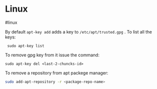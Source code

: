 # Linux
#linux


By default `apt-key add` adds a key to `/etc/apt/trusted.gpg` . To list all the keys:
```
 sudo apt-key list
```

To remove gpg key from it issue the command:

```
sudo apt-key del <last-2-chuncks-id>
```

To remove a repository from apt packege manager:

```bash
sudo add-apt-repository -r <package-repo-name>
```

